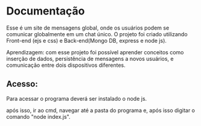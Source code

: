 # Documentação

Esse é um site de mensagens global, onde os usuários podem se comunicar globalmente em um chat único. O projeto foi criado utilizando Front-end (ejs e css) e Back-end(Mongo DB, express e node js).

Aprendizagem: com esse projeto foi possível aprender conceitos como inserção de dados, persistência de mensagens a novos usuários, e comunicação entre dois dispositivos diferentes.

## Acesso:

Para acessar o programa deverá ser instalado o node js.

após isso, ir ao cmd, navegar até a pasta do programa e, após isso digitar o comando "node index.js". 
